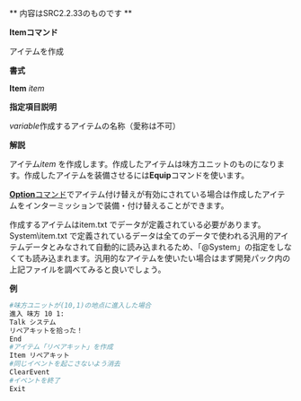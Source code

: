 ** 内容はSRC2.2.33のものです **

**Itemコマンド**

アイテムを作成

**書式**

**Item** *item*

**指定項目説明**

*variable*作成するアイテムの名称（愛称は不可）

**解説**

アイテム*item* を作成します。作成したアイテムは味方ユニットのものになります。作成したアイテムを装備させるには**Equip**コマンドを使います。

[**Option**コマンド](Optionコマンド.md)でアイテム付け替えが有効にされている場合は作成したアイテムをインターミッションで装備・付け替えることができます。

作成するアイテムはitem.txt でデータが定義されている必要があります。System\item.txt で定義されているデータは全てのデータで使われる汎用的アイテムデータとみなされて自動的に読み込まれるため、「@System」の指定をしなくても読み込まれます。汎用的なアイテムを使いたい場合はまず開発パック内の上記ファイルを調べてみると良いでしょう。

**例**
```sh
#味方ユニットが(10,1)の地点に進入した場合
進入 味方 10 1:
Talk システム
リペアキットを拾った！
End
#アイテム「リペアキット」を作成
Item リペアキット
#同じイベントを起こさないよう消去
ClearEvent
#イベントを終了
Exit
```

